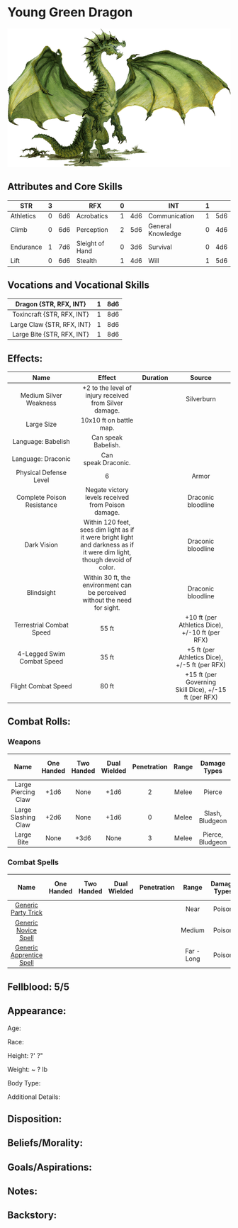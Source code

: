 # Young Green Dragon

![NotMyImage](YoungeGreenDragon.png)

## Attributes and Core Skills

| STR       | 3 |    | RFX             | 0 |    | INT               | 1 |    |
| --------- | :-: | :-: | --------------- | :-: | :-: | ----------------- | :-: | :-: |
| Athletics | 0 | 6d6 | Acrobatics      | 1 | 4d6 | Communication     | 1 | 5d6 |
| Climb     | 0 | 6d6 | Perception      | 2 | 5d6 | General Knowledge | 0 | 4d6 |
| Endurance | 1 | 7d6 | Sleight of Hand | 0 | 3d6 | Survival          | 0 | 4d6 |
| Lift      | 0 | 6d6 | Stealth         | 1 | 4d6 | Will              | 1 | 5d6 |

## Vocations and Vocational Skills

|   Dragon {STR, RFX, INT}   | 1 | 8d6 |
| :------------------------: | :-: | :-: |
| Toxincraft {STR, RFX, INT} | 1 | 8d6 |
| Large Claw {STR, RFX, INT} | 1 | 8d6 |
| Large Bite {STR, RFX, INT} | 1 | 8d6 |

## Effects:

|            Name            |                                                            Effect                                                            | Duration |                         Source                         |
| :------------------------: | :---------------------------------------------------------------------------------------------------------------------------: | :------: | :----------------------------------------------------: |
|   Medium Silver Weakness   |                                    +2 to the level of injury received from Silver damage.                                    |          |                       Silverburn                       |
|         Large Size         |                                                    10x10 ft on battle map.                                                    |          |                                                        |
|     Language: Babelish     |                                                      Can speak Babelish.                                                      |          |                                                        |
|    Language: Draconic    |                                                     Can speak Draconic.                                                     |          |                                                        |
|   Physical Defense Level   |                                                               6                                                               |          |                         Armor                         |
| Complete Poison Resistance |                                      Negate victory levels received from  Poison damage.                                      |          |                   Draconic bloodline                   |
|        Dark Vision        | Within 120 feet, sees dim light as if it were bright light<br />and darkness as if it were dim light, though devoid of color. |          |                   Draconic bloodline                   |
|         Blindsight         |                        Within 30 ft, the environment can<br />be perceived without the need for sight.                        |          |                   Draconic bloodline                   |
|  Terrestrial Combat Speed  |                                                             55 ft                                                             |          |    +10 ft (per Athletics Dice), +/-10 ft (per RFX)    |
| 4-Legged Swim Combat Speed |                                                             35 ft                                                             |          |     +5 ft (per Athletics Dice), +/-5 ft (per RFX)     |
|    Flight Combat Speed    |                                                             80 ft                                                             |          | +15 ft (per Governing Skill Dice), +/-15 ft (per RFX) |

## Combat Rolls:

### Weapons

|        Name        | One<br />Handed | Two<br />Handed | Dual<br />Wielded | Penetration | Range | Damage<br />Types | Engageable<br />Opponents | Area Of<br />Effect | Resource<br />Class |
| :-----------------: | :-------------: | :-------------: | :---------------: | :---------: | :---: | :---------------: | :-----------------------: | :-----------------: | :-----------------: |
| Large Piercing Claw |      +1d6      |      None      |       +1d6       |      2      | Melee |      Pierce      |           Rapid           |        None        |        None        |
| Large Slashing Claw |      +2d6      |      None      |       +1d6       |      0      | Melee |  Slash, Bludgeon  |           Rapid           |        None        |        None        |
|     Large Bite     |      None      |      +3d6      |       None       |      3      | Melee | Pierce, Bludgeon |        Spear Rapid        |        None        |        None        |

### Combat Spells

|                                                    Name                                                    | One<br />Handed | Two<br />Handed | Dual<br />Wielded | Penetration |   Range   | Damage<br />Types | Engageable<br />Opponents | Area Of<br />Effect | Resource<br />Class |
| :--------------------------------------------------------------------------------------------------------: | :-------------: | :-------------: | :---------------: | :---------: | :--------: | :---------------: | :-----------------------: | :-----------------: | :------------------: |
|     [Generic Party Trick](./../../../../../CoreRules/MagicRules/Spells/PartyTricks/GenericPartyTrick.md)     |                |                |                  |            |    Near    |      Poison      |                          |                    |   0 Magic Resource   |
|       [Generic Novice Spell](./../../../../../CoreRules/MagicRules/Spells/Novice/GenericNoviceSpell.md)       |                |                |                  |            |   Medium   |      Poison      |                          |                    |  0 Magic Resource  |
| [Generic Apprentice Spell](./../../../../../CoreRules/MagicRules/Spells/Apprentice/GenericApprenticeSpell.md) |                |                |                  |            | Far - Long |      Poison      |                          |                    | 1 - 2 Magic Resource |

## Fellblood: 5/5

## Appearance:

Age:

Race:

Height: ?' ?"

Weight: ~ ? lb

Body Type:

Additional Details:

## Disposition:

## Beliefs/Morality:

## Goals/Aspirations:

## Notes:

## Backstory:
